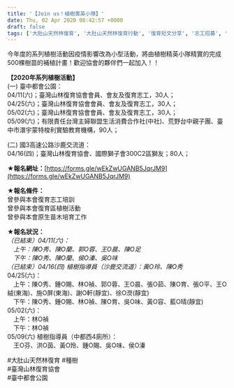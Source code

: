 ```yaml
---
title: '【Join us！植樹菁英小隊】'
date: Thu, 02 Apr 2020 08:42:57 +0000
draft: false
tags: ['大肚山天然林復育', '大肚山天然林復育行動', '復育短文分享', '志工招募', '最新消息', '活動訊息', '活動訊息及短文', '種樹', '臺中都會公園守護大肚山']
---
```


今年度的系列植樹活動因疫情影響改為小型活動，將由植樹精英小隊精實的完成500棵樹苗的補植計畫！歡迎協會的夥伴們一起加入！！

**【2020年系列植樹活動】**  
(一) 臺中都會公園：  
04/11(六)；臺灣山林復育協會會員、會友及復育志工，30人；  
04/25(六)；臺灣山林復育協會會員、會友及復育志工，30人；  
05/02(六)；臺灣山林復育協會會員、會友及復育志工，30人；  
05/09(六)；有限責任台灣主婦聯盟生活消費合作社(中社)、荒野台中親子團、臺中市澴宇蒙特梭利實驗教育機構，90人；  
  
(二) 國3高速公路沙鹿交流道：  
04/16(四)；臺灣山林復育協會、國際獅子會300C2區獅友；80人；  
  
★**報名網址：**[https://forms.gle/wEkZwUGANB5JqrJM9](https://forms.gle/wEkZwUGANB5JqrJM9)  
  
★**報名條件：**  
曾參與本會復育志工培訓  
曾參與本會復育區植樹活動  
曾參與本會原生苗木培育工作  
  
★**報名狀況：**  
_（已結束）04/11(六)：  
　上午：陳O秀、陳O蘭、郭O蓉、王O晨、陳O足  
　下午：陳O秀、陳O蘭、侯O溱、吳O味  
（已結束）04/16(四) 植樹指導員（沙鹿交流道）：黃O玲、陳O秀_  
04/25(六)：  
　上午：陳O秀、鍾O賜、林O禎、郭O蓉、王O晨、張O茹、陳O育、張O平、王O絨(東海)、施O屏(東海)、謝O軒(靜宜)、徐O濙(靜宜)  
　下午：陳O秀、鍾O賜、林O禎、陳O育、吳O味、黃O容、藍O晴(靜宜)  
05/02(六)：  
　上午：林O禎  
　下午：林O禎  
05/09(六) 植樹指導員（中都西4廁所）：  
　王O芬、洪O茵、黃O玲、鍾O賜、吳O味、侯O溱

#大肚山天然林復育 #種樹  
#臺灣山林復育協會  
#臺中都會公園